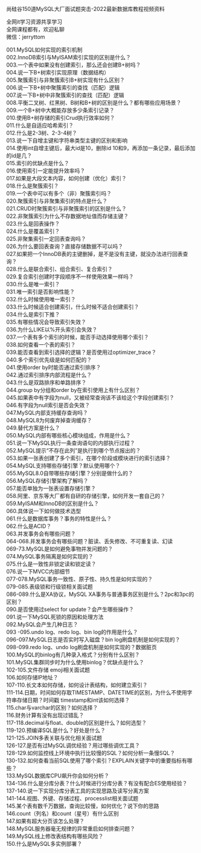 尚硅谷150道MySQL大厂面试题突击-2022最新数据库教程视频资料

全网it学习资源共享学习<br>全网课程都有，欢迎私聊<br>微信：jerryttom<br>

001.MySQL如何实现的索引机制<br> 002.InnoDB索引与MyISAM索引实现的区别是什么？<br> 003.一个表中如果没有创建索引，那么还会创建B+树吗？<br> 004.说一下B+树索引实现原理（数据结构）<br> 005.聚簇索引与非聚簇索引B+树实现有什么区别？<br> 006.说一下B+树中聚簇索引的查找（匹配）逻辑<br> 007.说一下B+树中非聚簇索引的查找（匹配）逻辑<br> 008.平衡二叉树、红黑树、B树和B+树的区别是什么？都有哪些应用场景？<br> 009.一个B+树中大概能存放多少条索引记录？<br> 010.使用B+树存储的索引Crud执行效率如何？<br> 011.什么是自适应哈希索引？<br> 012.什么是2-3树、2-3-4树？<br> 013.说一下自增主键和字符串类型主键的区别和影响<br> 014.使用int自增主键后，最大id是10，删除id 10和9，再添加一条记录，最后添加的id是几？<br> 015.索引的优缺点是什么？<br> 016.使用索引一定能提升效率吗？<br> 017.如果是大段文本内容，如何创建（优化）索引？<br> 018.什么是聚簇索引？<br> 019.一个表中可以有多个（非）聚簇索引吗？<br> 020.聚簇索引与非聚集索引的特点是什么？<br> 021.CRUD时聚簇索引与非聚簇索引的区别是什么？<br> 022.非聚簇索引为什么不存数据地址值而存储主键？<br> 023.什么是回表操作？<br> 024.什么是覆盖索引？<br> 025.非聚集索引一定回表查询吗？<br> 026.为什么要回表查询？直接存储数据不可以吗？<br> 027.如果把一个InnoDB表的主键删掉，是不是没有主键，就没办法进行回表查询？<br> 028.什么是联合索引、组合索引、复合索引？<br> 029.复合索引创建时字段顺序不一样使用效果一样吗？<br> 030.什么是唯一索引？<br> 031.唯一索引是否影响性能？<br> 032.什么时候使用唯一索引？<br> 033.什么时候适合创建索引，什么时候不适合创建索引？<br> 034.什么是索引下推？<br> 035.有哪些情况会导致索引失效？<br> 036.为什么LIKE以%开头索引会失效？<br> 037.一个表有多个索引的时候，能否手动选择使用哪个索引？<br> 038.如何查看一个表的索引？<br> 039.能否查看到索引选择的逻辑？是否使用过optimizer_trace？<br> 040.多个索引优先级是如何匹配的？<br> 041.使用order by时能否通过索引排序？<br> 042.通过索引排序内部流程是什么？<br> 043.什么是双路排序和单路排序？<br> 044.group by分组和order by在索引使用上有什么区别？<br> 045.如果表中有字段为null，又被经常查询该不该给这个字段创建索引？<br> 046.有字段为null索引是否会失效？<br> 047.MySQL内部支持缓存查询吗？<br> 048.MySQL8为何废弃掉查询缓存？<br> 049.替代方案是什么？<br> 050.MySQL内部有哪些核心模块组成，作用是什么？<br> 051.说一下MySQL执行一条查询语句的内部执行过程？<br> 052.MySQL提示“不存在此列”是执行到哪个节点报出的？<br> 053.如果一张表创建了多个索引，在哪个阶段或模块进行的索引选择？<br> 054.MySQL支持哪些存储引擎？默认使用哪个？<br> 055.MySQL8.0自带哪些存储引擎？分别是做什么的？<br> 056.MySQL存储引擎架构了解吗？<br> 057.能否单独为一张表设置存储引擎？<br> 058.阿里、京东等大厂都有自研的存储引擎，如何开发一套自己的？<br> 059.MyISAM和InnoDB的区别是什么？<br> 060.具体说一下如何做技术选型<br> 061.什么是数据库事务？事务的特性是什么？<br> 062.什么是ACID？<br> 063.并发事务会有哪些问题？<br> 064-068.并发事务会有哪些问题？脏读、丢失修改、不可重复读、幻读<br> 069-73.MySQL是如何避免事物并发问题的？<br> 074.MySQL事务隔离是如何实现的？<br> 075.什么是一致性非锁定读和锁定读？<br> 076.说一下MVCC内部细节<br> 077-078.MySQL事务一致性、原子性、持久性是如何实现的？<br> 079-085.表级锁和行级锁相关面试题<br> 086-089.什么是XA协议，MySQL XA事务与普通事务区别是什么？2pc和3pc的区别？<br> 090.是否使用过select for update？会产生哪些操作？<br> 091.说一下MySQL死锁的原因和处理方法<br> 092.MySQL会产生几种日志？<br> 093 -095.undo log、redo log、bin log的作用是什么？<br> 096-097.MySQL日志是否实时写入磁盘？bin log刷盘机制是如何实现的？<br> 098-099.redo log、undo log刷盘机制是如何实现的？数据脏页<br> 100.MySQL的binlog有几种录入格式？分别有什么区别？<br> 101.MySQL集群同步时为什么使用binlog？优缺点是什么？<br> 102-105.文件存储 emoji相关面试题<br> 106.如何存储IP地址？<br> 107-110.长文本如何存储，如何设计表结构，如何建立索引？<br> 111-114.日期，时间如何存取TIMESTAMP、DATETIME的区别，为什么不使用字符串存储日期？时间戳 timestamp和int该如何选择？<br> 115.char与varchar的区别？如何选择？<br> 116.财务计算有没有出现过错乱？<br> 117-118.decimal与float、double的区别是什么？如何选型？<br> 119-120.预编译SQL是什么？好处是什么？<br> 121-125.JOIN多表关联与优化相关面试题<br> 126-127.是否有过MySQL调优经验？用过哪些调优工具？<br> 128-129.如何监控线上环境中执行比较慢的SQL？如何分析一条慢SQL？<br> 130-132.如何查看当前SQL使用了哪个索引？EXPLAIN关键字中的重要指标有哪些？<br> 133.MySQL数据库CPU飙升你会如何分析？<br> 134-136.什么是分库分表？什么时候进行分库分表？有没有配合ES使用经验？<br> 137-140.说一下实现分库分表工具的实现思路及读写分离方案<br> 141-144.视图、外键、存储过程、processlist相关面试题<br> 145.某个表有数千万数据，查询比较慢，如何优化？说下你的思路<br> 146.count（列名）和count（星号）有什么区别<br> 147.如果有超大分页该怎么处理？<br> 148.MySQL服务器毫无规律的异常重启如何排查问题？<br> 149.MySQL线上修改表结构有哪些风险？<br> 150.什么是MySQL多实例部署？
